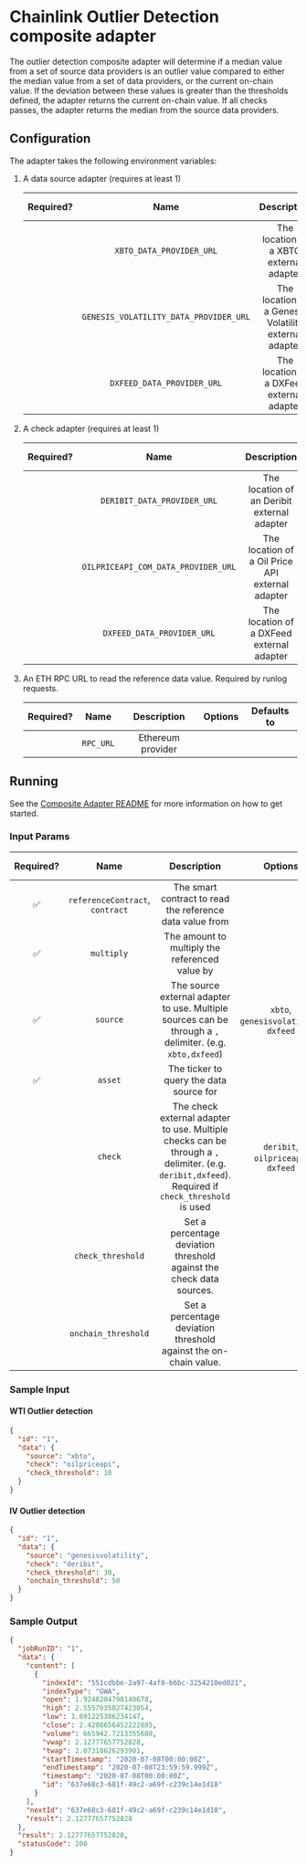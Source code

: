 # Chainlink Outlier Detection composite adapter

The outlier detection composite adapter will determine if a median value from a set of source data providers is an
outlier value compared to either the median value from a set of data providers, or the current on-chain value. If the
deviation between these values is greater than the thresholds defined, the adapter returns the current on-chain value.
If all checks passes, the adapter returns the median from the source data providers.

## Configuration

The adapter takes the following environment variables:

1. A data source adapter (requires at least 1)

   | Required? |                  Name                  |                      Description                      | Options | Defaults to |
   | :-------: | :------------------------------------: | :---------------------------------------------------: | :-----: | :---------: |
   |           |        `XBTO_DATA_PROVIDER_URL`        |        The location of a XBTO external adapter        |         |             |
   |           | `GENESIS_VOLATILITY_DATA_PROVIDER_URL` | The location of a Genesis Volatility external adapter |         |             |
   |           |       `DXFEED_DATA_PROVIDER_URL`       |       The location of a DXFeed external adapter       |         |             |

2. A check adapter (requires at least 1)

   | Required? |                Name                 |                   Description                    | Options | Defaults to |
   | :-------: | :---------------------------------: | :----------------------------------------------: | :-----: | :---------: |
   |           |     `DERIBIT_DATA_PROVIDER_URL`     |   The location of an Deribit external adapter    |         |             |
   |           | `OILPRICEAPI_COM_DATA_PROVIDER_URL` | The location of a Oil Price API external adapter |         |             |
   |           |     `DXFEED_DATA_PROVIDER_URL`      |    The location of a DXFeed external adapter     |         |             |

3. An ETH RPC URL to read the reference data value. Required by runlog requests.

   | Required? |   Name    |    Description    | Options | Defaults to |
   | :-------: | :-------: | :---------------: | :-----: | :---------: |
   |           | `RPC_URL` | Ethereum provider |         |             |

## Running

See the [Composite Adapter README](../README.md) for more information on how to get started.

### Input Params

| Required? |                    Name                     |                                                Description                                                 |                Options                | Defaults to |
| :-------: | :-----------------------------------------: | :--------------------------------------------------------------------------------------------------------: | :-----------------------------------: | :---------: |
|    ✅     |       `referenceContract`, `contract`       |                          The smart contract to read the reference data value from                          |                                       |             |
|    ✅     |                 `multiply`                  |                               The amount to multiply the referenced value by                               |                                       |
|    ✅     |                  `source`                   | The source external adapter to use. Multiple sources can be through a `,` delimiter. (e.g. `xbto,dxfeed`)  | `xbto`, `genesisvolatility`, `dxfeed` |
|    ✅     |                   `asset`                   |                                  The ticker to query the data source for                                   |                                       |
|           | `check` | The check external adapter to use. Multiple checks can be through a `,` delimiter. (e.g. `deribit,dxfeed`). Required if `check_threshold` is used |  `deribit`, `oilpriceapi`, `dxfeed`   |             |
|           |              `check_threshold`              |                    Set a percentage deviation threshold against the check data sources.                    |                                       |   0 (off)   |
|           |             `onchain_threshold`             |                      Set a percentage deviation threshold against the on-chain value.                      |                                       |   0 (off)   |

### Sample Input

#### WTI Outlier detection

```json
{
  "id": "1",
  "data": {
    "source": "xbto",
    "check": "oilpriceapi",
    "check_threshold": 10
  }
}
```

#### IV Outlier detection

```json
{
  "id": "1",
  "data": {
    "source": "genesisvolatility",
    "check": "deribit",
    "check_threshold": 30,
    "onchain_threshold": 50
  }
}
```

### Sample Output

```json
{
  "jobRunID": "1",
  "data": {
    "content": [
      {
        "indexId": "551cdbbe-2a97-4af8-b6bc-3254210ed021",
        "indexType": "GWA",
        "open": 1.9248204798140678,
        "high": 2.5557035027423054,
        "low": 1.891225386234147,
        "close": 2.4208656452222885,
        "volume": 665942.7213355688,
        "vwap": 2.12777657752828,
        "twap": 2.07318626293901,
        "startTimestamp": "2020-07-08T00:00:00Z",
        "endTimestamp": "2020-07-08T23:59:59.999Z",
        "timestamp": "2020-07-08T00:00:00Z",
        "id": "637e68c3-681f-49c2-a69f-c239c14e1d18"
      }
    ],
    "nextId": "637e68c3-681f-49c2-a69f-c239c14e1d18",
    "result": 2.12777657752828
  },
  "result": 2.12777657752828,
  "statusCode": 200
}
```
